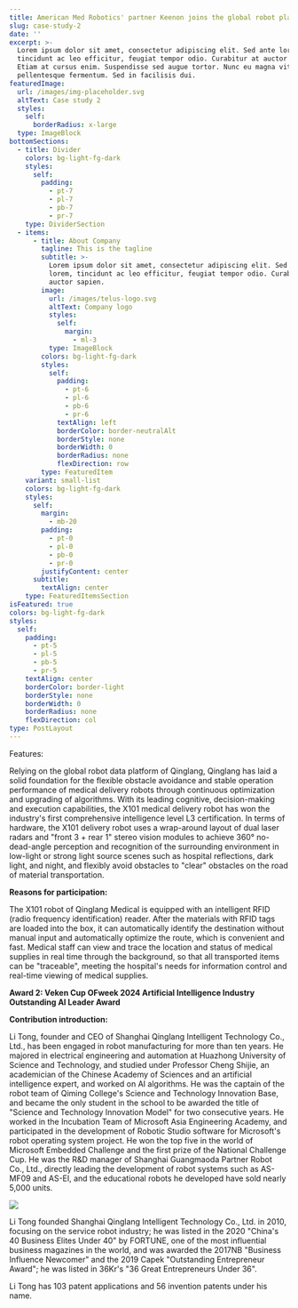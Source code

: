 ```yaml
---
title: American Med Robotics' partner Keenon joins the global robot platform 2024
slug: case-study-2
date: ''
excerpt: >-
  Lorem ipsum dolor sit amet, consectetur adipiscing elit. Sed ante lorem,
  tincidunt ac leo efficitur, feugiat tempor odio. Curabitur at auctor sapien.
  Etiam at cursus enim. Suspendisse sed augue tortor. Nunc eu magna vitae lorem
  pellentesque fermentum. Sed in facilisis dui.
featuredImage:
  url: /images/img-placeholder.svg
  altText: Case study 2
  styles:
    self:
      borderRadius: x-large
  type: ImageBlock
bottomSections:
  - title: Divider
    colors: bg-light-fg-dark
    styles:
      self:
        padding:
          - pt-7
          - pl-7
          - pb-7
          - pr-7
    type: DividerSection
  - items:
      - title: About Company
        tagline: This is the tagline
        subtitle: >-
          Lorem ipsum dolor sit amet, consectetur adipiscing elit. Sed ante
          lorem, tincidunt ac leo efficitur, feugiat tempor odio. Curabitur at
          auctor sapien.
        image:
          url: /images/telus-logo.svg
          altText: Company logo
          styles:
            self:
              margin:
                - ml-3
          type: ImageBlock
        colors: bg-light-fg-dark
        styles:
          self:
            padding:
              - pt-6
              - pl-6
              - pb-6
              - pr-6
            textAlign: left
            borderColor: border-neutralAlt
            borderStyle: none
            borderWidth: 0
            borderRadius: none
            flexDirection: row
        type: FeaturedItem
    variant: small-list
    colors: bg-light-fg-dark
    styles:
      self:
        margin:
          - mb-20
        padding:
          - pt-0
          - pl-0
          - pb-0
          - pr-0
        justifyContent: center
      subtitle:
        textAlign: center
    type: FeaturedItemsSection
isFeatured: true
colors: bg-light-fg-dark
styles:
  self:
    padding:
      - pt-5
      - pl-5
      - pb-5
      - pr-5
    textAlign: center
    borderColor: border-light
    borderStyle: none
    borderWidth: 0
    borderRadius: none
    flexDirection: col
type: PostLayout
---
```

Features:

Relying on the global robot data platform of Qinglang, Qinglang has laid a solid foundation for the flexible obstacle avoidance and stable operation performance of medical delivery robots through continuous optimization and upgrading of algorithms. With its leading cognitive, decision-making and execution capabilities, the X101 medical delivery robot has won the industry's first comprehensive intelligence level L3 certification. In terms of hardware, the X101 delivery robot uses a wrap-around layout of dual laser radars and "front 3 + rear 1" stereo vision modules to achieve 360° no-dead-angle perception and recognition of the surrounding environment in low-light or strong light source scenes such as hospital reflections, dark light, and night, and flexibly avoid obstacles to "clear" obstacles on the road of material transportation.

**Reasons for participation:**

The X101 robot of Qinglang Medical is equipped with an intelligent RFID (radio frequency identification) reader. After the materials with RFID tags are loaded into the box, it can automatically identify the destination without manual input and automatically optimize the route, which is convenient and fast. Medical staff can view and trace the location and status of medical supplies in real time through the background, so that all transported items can be "traceable", meeting the hospital's needs for information control and real-time viewing of medical supplies.

**Award 2: Veken Cup OFweek 2024 Artificial Intelligence Industry Outstanding AI Leader Award**

**Contribution introduction:**

Li Tong, founder and CEO of Shanghai Qinglang Intelligent Technology Co., Ltd., has been engaged in robot manufacturing for more than ten years. He majored in electrical engineering and automation at Huazhong University of Science and Technology, and studied under Professor Cheng Shijie, an academician of the Chinese Academy of Sciences and an artificial intelligence expert, and worked on AI algorithms. He was the captain of the robot team of Qiming College's Science and Technology Innovation Base, and became the only student in the school to be awarded the title of "Science and Technology Innovation Model" for two consecutive years. He worked in the Incubation Team of Microsoft Asia Engineering Academy, and participated in the development of Robotic Studio software for Microsoft's robot operating system project. He won the top five in the world of Microsoft Embedded Challenge and the first prize of the National Challenge Cup. He was the R\&D manager of Shanghai Guangmaoda Partner Robot Co., Ltd., directly leading the development of robot systems such as AS-MF09 and AS-EI, and the educational robots he developed have sold nearly 5,000 units.

![](/images/fair.png)

Li Tong founded Shanghai Qinglang Intelligent Technology Co., Ltd. in 2010, focusing on the service robot industry; he was listed in the 2020 "China's 40 Business Elites Under 40" by FORTUNE, one of the most influential business magazines in the world, and was awarded the 2017NB "Business Influence Newcomer" and the 2019 Capek "Outstanding Entrepreneur Award"; he was listed in 36Kr's "36 Great Entrepreneurs Under 36".

Li Tong has 103 patent applications and 56 invention patents under his name.
